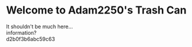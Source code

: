 # Welcome to Adam2250's Trash Can
It shouldn't be much here...<br>
information?<br>
d2b0f3b6abc59c63
